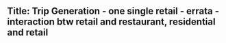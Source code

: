 ## Title: Trip Generation - one single retail - errata - interaction btw retail and restaurant, residential and retail
